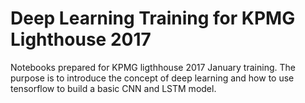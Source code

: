 # Deep Learning Training for KPMG Lighthouse 2017

Notebooks prepared for KPMG ligthhouse 2017 January training. 
The purpose is to introduce the concept of deep learning and how to use tensorflow to build a basic CNN and LSTM model. 
